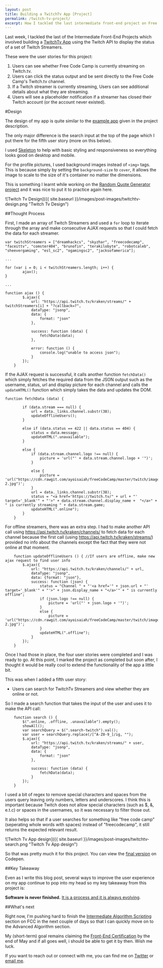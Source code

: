 ```yaml
---
layout: post
title: Building a TwitchTv App [Project]
permalink: /twitch-tv-project/
excerpt: How I tackled the last intermediate front-end project on Free Code Camp
---
```


Last week, I tackled the last of the Intermediate Front-End Projects which involved building a [TwitchTv App](https://www.freecodecamp.com/challenges/use-the-twitchtv-json-api) using the Twitch API to display the status of a set of Twitch Streamers.

These were the user stories for this project:

1. ​Users can see whether Free Code Camp is currently streaming on Twitch.tv.
2. ​Users can click the status output and be sent directly to the Free Code Camp's Twitch.tv channel.
3. ​If a Twitch streamer is currently streaming, Users can see additional details about what they are streaming.
4. ​Users will see a placeholder notification if a streamer has closed their Twitch account (or the account never existed).

#Design

The design of my app is quite similar to the [example app](https://codepen.io/FreeCodeCamp/full/Myvqmo/) given in the project description.

The only major difference is the search input at the top of the page which I put there for the fifth user story (more on this below).

I used [Skeleton](http://getskeleton.com/) to help with basic styling and responsiveness so everything looks good on desktop and mobile.

For the profile pictures, I used background images instead of `<img>` tags. This is because simply by setting the `background-size` to `cover`, it allows the image to scale to the size of it's container no matter the dimensions. 

This is something I learnt while working on the [Random Quote Generator project](http://ayoisaiah.com/random-quote-generator/) and it was nice to put it to practice again here.

![Twitch Tv Design]({{ site.baseurl }}/images/post-images/twitchtv-design.png  "Twitch Tv Design")

##Thought Process

First, I made an array of Twitch Streamers and used a `for` loop to iterate through the array and make consecutive AJAX requests so that I could fetch the data for each streamer. 

```
var twitchStreamers = ["dreamhackcs", "skyzhar", "freecodecamp", "faceittv", "comster404", "brunofin", "terakilobyte", "robotcaleb", "sheevergaming", "esl_sc2", "ogamingsc2", "jacksofamerica"];

...

for (var i = 0; i < twitchStreamers.length; i++) {
		ajax();
}

...

function ajax () {
		$.ajax({
			url: "https://api.twitch.tv/kraken/streams/" + twitchStreamers[i] + "?callback=?",
			dataType: "jsonp",
			data: {
				format: "json"
			},

			success: function (data) {
				fetchData(data);
			},

			error: function () {
				console.log("unable to access json");
			}
		});
	}
```

If the AJAX request is successful, it calls another function `fetchData()` which simply fetches the required data from the JSON output such as the username, status, url and display picture for each channel and calls the `updateHTML()` function which simply takes the data and updates the DOM. 

```
function fetchData (data) {

		if (data.stream === null) {
			url = data._links.channel.substr(38);
			updateOfflineUsers();
		}

		else if (data.status == 422 || data.status == 404) {
			status = data.message;
			updateHTML(".unavailable");
	 	}

		else {
			if (data.stream.channel.logo !== null) {
				picture = 'url("' + data.stream.channel.logo + '")';
			}

			else {
				picture = 'url("https://cdn.rawgit.com/ayoisaiah/freeCodeCamp/master/twitch/images/placeholder-2.jpg")';
			}
			url = data._links.channel.substr(38);
			status = "<a href='https://twitch.tv/" + url + "' target='_blank'" + "'>" + data.stream.channel.display_name +  "</a>" + " is currently streaming " + data.stream.game;
			updateHTML(".online");
		}
	}
```

For offline streamers, there was an extra step. I had to make another API call using https://api.twitch.tv/kraken/channels/ to fetch data for each channel because the first call (using https://api.twitch.tv/kraken/streams/) provided no info about the channels except the fact that they were not online at that moment.

```
	function updateOfflineUsers () { //If users are offline, make new ajax request to find user info
		$.ajax({
			url: "https://api.twitch.tv/kraken/channels/" + url,
			dataType: "jsonp",
			data: {format: "json"},
			success: function (json) {
				status = "Channel " + "'<a href='" + json.url + "' target='_blank'" + "'>" + json.display_name + "</a>'" + " is currently offline";
				if (json.logo !== null) {
					picture = 'url("' + json.logo + '")';
				}
				else {
					picture = 'url("https://cdn.rawgit.com/ayoisaiah/freeCodeCamp/master/twitch/images/placeholder-2.jpg")';
				}
				updateHTML(".offline");
			}
		});
	}
```
Once I had those in place, the four user stories were completed and I was ready to go. At this point, I marked the project as completed but soon after, I thought it  would be really cool to extend the functionality of the app a little bit.

This was when I added a fifth user story:

- Users can search for TwitchTv Streamers and view whether they are online or not.

So I made a search function that takes the input of the user and uses it to make the API call:

```
	function search () {
		$(".online, .offline, .unavailable").empty();
		showAll();	
		var searchQuery = $(".search-twitch").val();
		var user = searchQuery.replace(/[^A-Z0-9_]/ig, "");
		$.ajax({
			url: "https://api.twitch.tv/kraken/streams/" + user,
			dataType: "jsonp",
			data: {
				format: "json"
			},

			success: function (data) {
				fetchData(data);					
			}
		});
	}
```
I used a bit of regex to remove special characters and spaces from the users query leaving only numbers, letters and underscores. I think this is important because Twitch does not allow special characters (such as $, &, e.t.c) or spaces in the usernames, so it was necessary to filter those out.

It also helps so that if a user searches for something like "free code camp" (seperating whole words with spaces) instead of "freecodecamp", it still returns the expected relevant result.

![Twitch Tv App design]({{ site.baseurl }}/images/post-images/twitchtv-search.png  "Twitch Tv App design")

So that was pretty much it for this project. You can view the [final version](http://codepen.io/ayoisaiah/full/MyGjpz/) on Codepen.

##Key Takeaway

Even as I write this blog post, several ways to improve the user experience on my app continue to pop into my head so my key takeaway from this project is:

**Software is never finished.** [It is a process and it is always evolving](http://scripting.com/davenet/1995/09/03/wemakeshittysoftware.html).

##What's next

Right now, I'm pushing hard to finish the [Intermediate Algorithm Scripting](https://www.freecodecamp.com/map-aside#nested-collapseIntermediateAlgorithmScripting) section on FCC in the next couple of days so that I can quickly move on to the Advanced Algorithm section.

My (short-term) goal remains claiming the [Front-End Certification](http://www.freecodecamp.com/challenges/claim-your-front-end-development-certificate) by the end of May and if all goes well, i should be able to get it by then. Wish me luck.

If you want to reach out or connect with me, you can find me on [Twitter](https://twitter.com/ayisaiah) or [email me](mailto:ayisaiah@gmail.com).